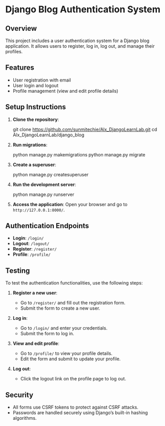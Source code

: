 # Django Blog Authentication System

## Overview

This project includes a user authentication system for a Django blog application. It allows users to register, log in, log out, and manage their profiles.

## Features

- User registration with email
- User login and logout
- Profile management (view and edit profile details)

## Setup Instructions

1. **Clone the repository**:
    
    git clone https://github.com/sunmitechie/Alx_DjangoLearnLab.git
    cd Alx_DjangoLearnLab/django_blog
    

2. **Run migrations**:
    
    python manage.py makemigrations
    python manage.py migrate
    

4. **Create a superuser**:
    
    python manage.py createsuperuser
    

5. **Run the development server**:
    
    python manage.py runserver
    

6. **Access the application**:
    Open your browser and go to `http://127.0.0.1:8000/`.

## Authentication Endpoints

- **Login**: `/login/`
- **Logout**: `/logout/`
- **Register**: `/register/`
- **Profile**: `/profile/`

## Testing

To test the authentication functionalities, use the following steps:

1. **Register a new user**:
    - Go to `/register/` and fill out the registration form.
    - Submit the form to create a new user.

2. **Log in**:
    - Go to `/login/` and enter your credentials.
    - Submit the form to log in.

3. **View and edit profile**:
    - Go to `/profile/` to view your profile details.
    - Edit the form and submit to update your profile.

4. **Log out**:
    - Click the logout link on the profile page to log out.

## Security

- All forms use CSRF tokens to protect against CSRF attacks.
- Passwords are handled securely using Django’s built-in hashing algorithms.